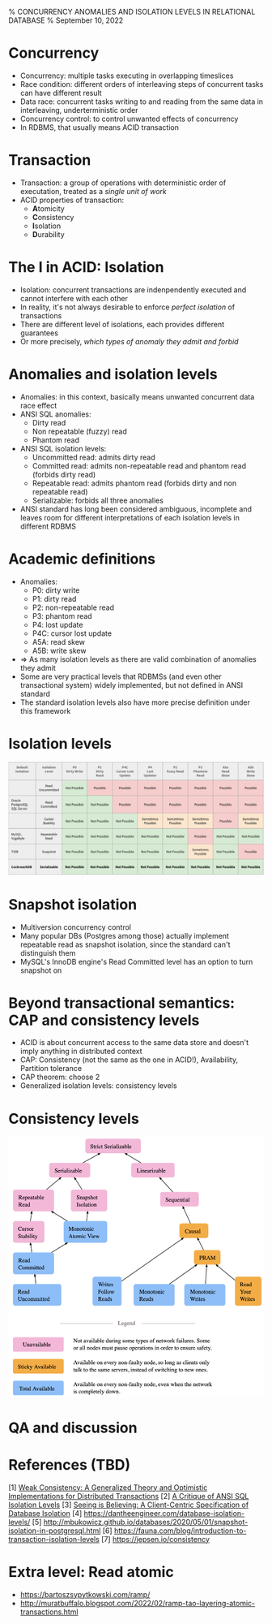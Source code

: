 % CONCURRENCY ANOMALIES AND ISOLATION LEVELS IN RELATIONAL DATABASE
% September 10, 2022

# Concurrency
- Concurrency: multiple tasks executing in overlapping timeslices
- Race condition: different orders of interleaving steps of concurrent tasks can have different result
- Data race: concurrent tasks writing to and reading from the same data in interleaving, underterministic order
- Concurrency control: to control unwanted effects of concurrency
- In RDBMS, that usually means ACID transaction
  
# Transaction
- Transaction: a group of operations with deterministic order of executation, treated as a *single unit of work*
- ACID properties of transaction:
  - **A**tomicity
  - **C**onsistency
  - **I**solation
  - **D**urability

# The I in ACID: Isolation
- Isolation: concurrent transactions are indenpendently executed and cannot interfere with each other
- In reality, it's not always desirable to enforce *perfect isolation* of transactions
- There are different level of isolations, each provides different guarantees
- Or more precisely, *which types of anomaly they admit and forbid*

# Anomalies and isolation levels
- Anomalies: in this context, basically means unwanted concurrent data race effect
- ANSI SQL anomalies: 
  - Dirty read
  - Non repeatable (fuzzy) read
  - Phantom read
- ANSI SQL isolation levels: 
  - Uncommitted read: admits dirty read
  - Committed read: admits non-repeatable read and phantom read (forbids dirty read)
  - Repeatable read: admits phantom read (forbids dirty and non repeatable read)
  - Serializable: forbids all three anomalies
- ANSI standard has long been considered ambiguous, incomplete and leaves room for different interpretations of each isolation levels in different RDBMS

# Academic definitions
- Anomalies:
  - P0: dirty write
  - P1: dirty read
  - P2: non-repeatable read
  - P3: phantom read
  - P4: lost update
  - P4C: cursor lost update
  - A5A: read skew
  - A5B: write skew
- => As many isolation levels as there are valid combination of anomalies they admit
- Some are very practical levels that RDBMSs (and even other transactional system) widely implemented, but not defined in ANSI standard
- The standard isolation levels also have more precise definition under this framework

# Isolation levels
  ![](iso-ano.png)

# Snapshot isolation
- Multiversion concurrency control
- Many popular DBs (Postgres among those) actually implement repeatable read as snapshot isolation, since the standard can't distinguish them
- MySQL's InnoDB engine's Read Committed level has an option to turn snapshot on

# Beyond transactional semantics: CAP and consistency levels
- ACID is about concurrent access to the same data store and doesn't imply anything in distributed context
- CAP: Consistency (not the same as the one in ACID!), Availability, Partition tolerance
- CAP theorem: choose 2
- Generalized isolation levels: consistency levels

# Consistency levels
  ![](con-level.png)

# QA and discussion

# References (TBD)
[1] [Weak Consistency: A Generalized Theory and Optimistic Implementations for Distributed Transactions](https://pmg.csail.mit.edu/papers/adya-phd.pdf)
[2] [A Critique of ANSI SQL Isolation Levels](https://arxiv.org/ftp/cs/papers/0701/0701157.pdf)
[3] [Seeing is Believing: A Client-Centric Specification of Database Isolation](https://www.cs.cornell.edu/lorenzo/papers/Crooks18Seeing.pdf)
[4] https://dantheengineer.com/database-isolation-levels/
[5] http://mbukowicz.github.io/databases/2020/05/01/snapshot-isolation-in-postgresql.html
[6] https://fauna.com/blog/introduction-to-transaction-isolation-levels
[7] https://jepsen.io/consistency

# Extra level: Read atomic
- https://bartoszsypytkowski.com/ramp/
- http://muratbuffalo.blogspot.com/2022/02/ramp-tao-layering-atomic-transactions.html
